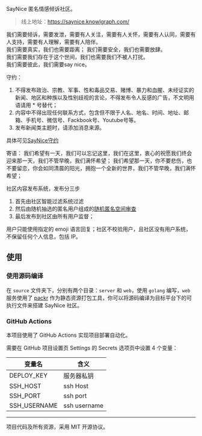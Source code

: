SayNice 匿名情感倾诉社区。

> 线上地址：<https://saynice.knowlgraph.com/>

我们需要倾诉，需要发泄，需要有人关注，需要有人关怀，需要有人认同，需要有人支持，需要有人理解，需要有人陪伴。    
我们需要真实，我们也需要距离； 我们需要安全，我们也需要放肆。    
我们需要我们存在于这个世间，我们也需要我们不被人打扰。    
我们需要彼此，我们需要say nice。    

守约：
1. 不得发布政治、宗教、军事、性和毒品交易、赌博、暴力和血腥、未经证实的新闻、地区和种族以及性别歧视的言论，不得发布令人反感的广告，不文明用语请用 * 号替代；
2. 内容中不得出现任何联系方式，包含但不限于人名、地名、时间、地址、邮箱、手机号、微信号、Fackbook号、Youtube号等。
3. 发布新闻类主题时，请添加消息来源。

具体可见[SayNice守约](https://github.com/ThreeTenth/SayNice/blob/master/docs/articles.md)

寄语：
我们希望有一天，我们可以忘记这里，我们在这里，衷心的祝愿我们终会迎来那一天，我们不管早晚，我们满怀希望；
我们希望那一天，你不要悲伤，也不要留恋，你会如同清晨的阳光，拥抱一个全新的世界，我们不管早晚，我们满怀希望；

社区内容发布系统，发布分三步

1. 首先由社区智能过滤系统过滤
2. 然后由随机抽选的匿名用户组成的[随机匿名空间审查](https://github.com/ThreeTenth/SayNice/blob/master/docs/rnspace.md)
3. 最后发布到社区由所有用户监督；

用户只能使用指定的 emoji 语言回复；社区不校验用户，且社区没有用户系统，不保留任何个人信息，包括 IP。

## 使用

### 使用源码编译

在 `source` 文件夹下，分别有两个目录：`server` 和 `web`，使用 `golang` 编写，`web` 服务使用了 [packr](https://github.com/gobuffalo/packr) 作为静态资源打包工具，你可以将源码编译为目标平台下的可执行文件来搭建 SayNice 社区。

### GitHub Actions

本项目使用了 GitHub Actions 实现项目部署自动化。

需要在 GitHub 项目设置页 Settings 的 Secrets 选项页中设置 4 个变量：

变量名 | 含义
------ | -------
DEPLOY_KEY | 服务器私钥
SSH_HOST | ssh Host
SSH_PORT | ssh port
SSH_USERNAME | ssh username

------------------

项目代码及所有资源，采用 MIT 开源协议。
